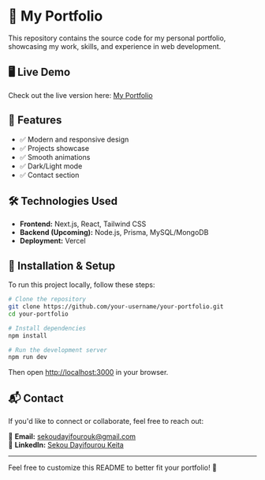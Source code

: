 # 🚀 My Portfolio  

This repository contains the source code for my personal portfolio, showcasing my work, skills, and experience in web development.  

## 🖥️ Live Demo  
Check out the live version here: [My Portfolio](https://dayif-portfolio.vercel.app/)  

## 📌 Features  
- ✅ Modern and responsive design  
- ✅ Projects showcase  
- ✅ Smooth animations  
- ✅ Dark/Light mode  
- ✅ Contact section  

## 🛠️ Technologies Used  
- **Frontend:** Next.js, React, Tailwind CSS  
- **Backend (Upcoming):** Node.js, Prisma, MySQL/MongoDB  
- **Deployment:** Vercel  

## 📂 Installation & Setup  
To run this project locally, follow these steps:  

```sh  
# Clone the repository  
git clone https://github.com/your-username/your-portfolio.git  
cd your-portfolio  

# Install dependencies  
npm install  

# Run the development server  
npm run dev  
```
Then open [http://localhost:3000](http://localhost:3000) in your browser.  

## 📬 Contact  
If you'd like to connect or collaborate, feel free to reach out:  

📧 **Email:** [sekoudayifourouk@gmail.com](mailto:sekoudayifourouk@gmail.com)  
🔗 **LinkedIn:** [Sekou Dayifourou Keita](https://www.linkedin.com/in/sekou-dayifourou-keita)  

---  

Feel free to customize this README to better fit your portfolio! 🚀
